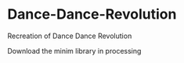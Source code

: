 # Dance-Dance-Revolution
Recreation of Dance Dance Revolution

Download the minim library in processing
